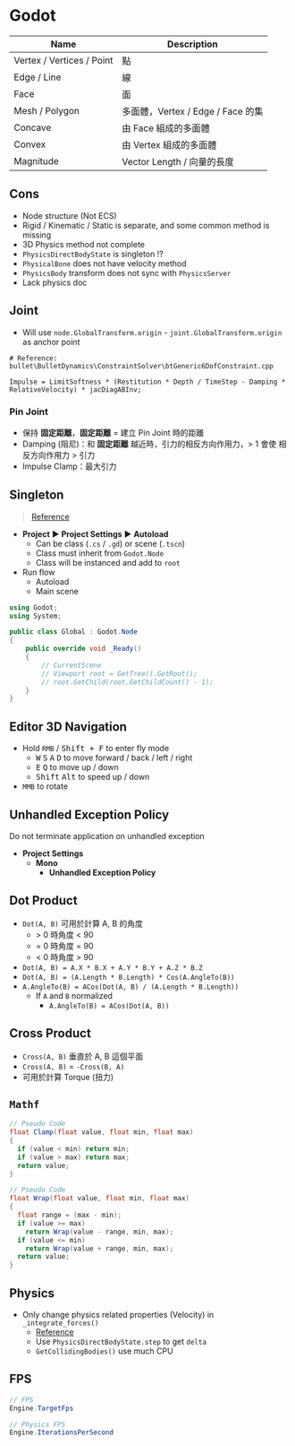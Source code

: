# Godot

| Name | Description |
|-|-|
| Vertex / Vertices / Point | 點 |
| Edge / Line | 線 |
| Face | 面 |
| Mesh / Polygon | 多面體，Vertex / Edge / Face 的集 |
| Concave | 由 Face 組成的多面體 |
| Convex | 由 Vertex 組成的多面體 |
| Magnitude | Vector Length / 向量的長度 |

## Cons

- Node structure (Not ECS)
- Rigid / Kinematic / Static is separate, and some common method is missing
- 3D Physics method not complete
- `PhysicsDirectBodyState` is singleton !?
- `PhysicalBone` does not have velocity method
- `PhysicsBody` transform does not sync with `PhysicsServer`
- Lack physics doc

## Joint

- Will use `node.GlobalTransform.origin` - `joint.GlobalTransform.origin` as anchor point

```
# Reference: bullet\BulletDynamics\ConstraintSolver\btGeneric6DofConstraint.cpp

Impulse = LimitSoftness * (Restitution * Depth / TimeStep - Damping * RelativeVelocity) * jacDiagABInv;
```

### Pin Joint

- 保持 **固定距離**，**固定距離** = 建立 Pin Joint 時的距離
- Damping (阻尼)：和 **固定距離** 越近時，引力的相反方向作用力，> 1 會使 相反方向作用力 > 引力
- Impulse Clamp：最大引力

## Singleton

> [Reference](https://docs.godotengine.org/en/stable/getting_started/step_by_step/singletons_autoload.html)

- **Project** ▶ **Project Settings** ▶ **Autoload**
  - Can be class (`.cs` / `.gd`) or scene (`.tscn`)
  - Class must inherit from `Godot.Node`
  - Class will be instanced and add to `root`
- Run flow
  - Autoload
  - Main scene

```cs
using Godot;
using System;

public class Global : Godot.Node
{
    public override void _Ready()
    {
        // CurrentScene
        // Viewport root = GetTree().GetRoot();
        // root.GetChild(root.GetChildCount() - 1);
    }
}
```

## Editor 3D Navigation

- Hold `RMB` / <kbd>Shift + F</kbd> to enter fly mode
  - <kbd>W</kbd> <kbd>S</kbd> <kbd>A</kbd> <kbd>D</kbd> to move forward / back / left / right
  - <kbd>E</kbd> <kbd>Q</kbd> to move up / down
  - <kbd>Shift</kbd> <kbd>Alt</kbd> to speed up / down
- `MMB` to rotate

## Unhandled Exception Policy

Do not terminate application on unhandled exception

- **Project Settings**
  - **Mono**
    - **Unhandled Exception Policy**

## Dot Product

- `Dot(A, B)` 可用於計算 A, B 的角度
  - &gt; 0 時角度 &lt; 90
  - = 0 時角度 = 90
  - &lt; 0 時角度 &gt; 90
- `Dot(A, B) = A.X * B.X + A.Y * B.Y + A.Z * B.Z`
- `Dot(A, B) = (A.Length * B.Length) * Cos(A.AngleTo(B))`
- `A.AngleTo(B) = ACos(Dot(A, B) / (A.Length * B.Length))`
  - If `A` and `B` normalized
    - `A.AngleTo(B) = ACos(Dot(A, B))`

## Cross Product

- `Cross(A, B)` 垂直於 A, B 這個平面
- `Cross(A, B)` = `-Cross(B, A)`
- 可用於計算 Torque (扭力)

## `Mathf`

```cs
// Pseudo Code
float Clamp(float value, float min, float max)
{
  if (value < min) return min;
  if (value > max) return max;
  return value;
}
```

```cs
// Pseudo Code
float Wrap(float value, float min, float max)
{
  float range = (max - min);
  if (value >= max) 
    return Wrap(value - range, min, max);
  if (value <= min)
    return Wrap(value + range, min, max);
  return value;
}
```

## Physics

- Only change physics related properties (Velocity) in `_integrate_forces()`
  - [Reference](https://docs.godotengine.org/en/stable/tutorials/physics/physics_introduction.html)
  - Use `PhysicsDirectBodyState.step` to get `delta`
  - `GetCollidingBodies()` use much CPU

## FPS

```cs
// FPS
Engine.TargetFps

// Physics FPS
Engine.IterationsPerSecond
```
